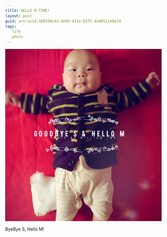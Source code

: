 ```yaml
---
title: HELLO M-TIME!
layout: post
guid: urn:uuid:160530cd3-de95-411e-83f1-4e4051re0a7d
tags: 
   life
   photo
---
```


![Hello M](/media/files/2016/HelloM.jpg)

 
ByeBye S, Hello M!   
 


